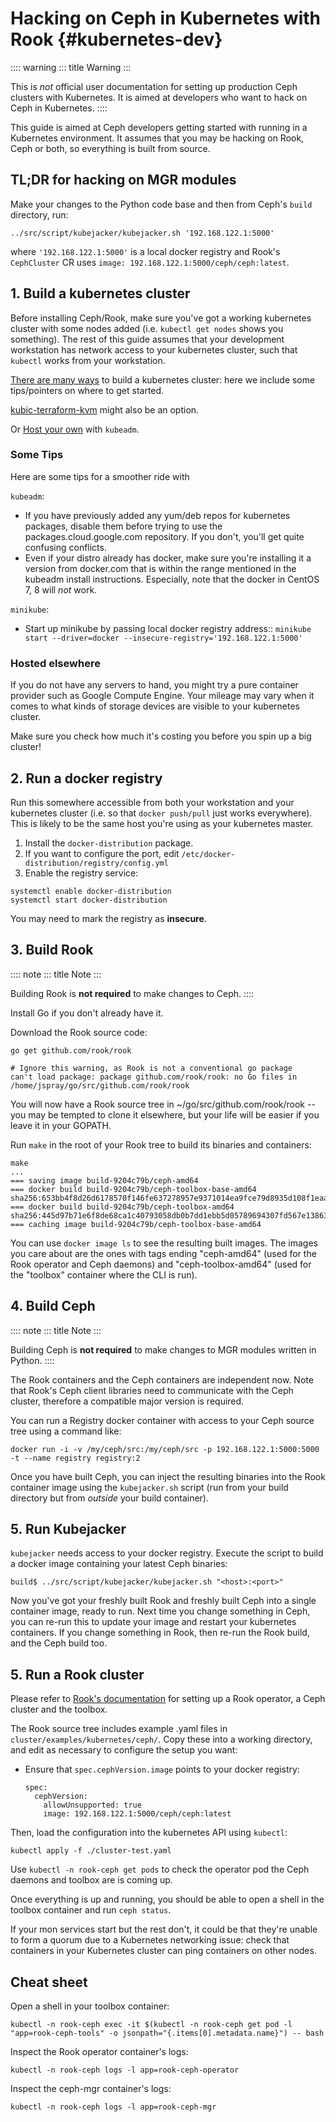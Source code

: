 # Hacking on Ceph in Kubernetes with Rook {#kubernetes-dev}

:::: warning
::: title
Warning
:::

This is *not* official user documentation for setting up production Ceph
clusters with Kubernetes. It is aimed at developers who want to hack on
Ceph in Kubernetes.
::::

This guide is aimed at Ceph developers getting started with running in a
Kubernetes environment. It assumes that you may be hacking on Rook, Ceph
or both, so everything is built from source.

## TL;DR for hacking on MGR modules

Make your changes to the Python code base and then from Ceph\'s `build`
directory, run:

    ../src/script/kubejacker/kubejacker.sh '192.168.122.1:5000'

where `'192.168.122.1:5000'` is a local docker registry and Rook\'s
`CephCluster` CR uses `image: 192.168.122.1:5000/ceph/ceph:latest`.

## 1. Build a kubernetes cluster

Before installing Ceph/Rook, make sure you\'ve got a working kubernetes
cluster with some nodes added (i.e. `kubectl get nodes` shows you
something). The rest of this guide assumes that your development
workstation has network access to your kubernetes cluster, such that
`kubectl` works from your workstation.

[There are many ways](https://kubernetes.io/docs/setup/) to build a
kubernetes cluster: here we include some tips/pointers on where to get
started.

[kubic-terraform-kvm](https://github.com/kubic-project/kubic-terraform-kvm)
might also be an option.

Or [Host your
own](https://kubernetes.io/docs/setup/independent/create-cluster-kubeadm/)
with `kubeadm`.

### Some Tips

Here are some tips for a smoother ride with

`kubeadm`:

-   If you have previously added any yum/deb repos for kubernetes
    packages, disable them before trying to use the
    packages.cloud.google.com repository. If you don\'t, you\'ll get
    quite confusing conflicts.
-   Even if your distro already has docker, make sure you\'re installing
    it a version from docker.com that is within the range mentioned in
    the kubeadm install instructions. Especially, note that the docker
    in CentOS 7, 8 will *not* work.

`minikube`:

-   Start up minikube by passing local docker registry address::
    `minikube start --driver=docker --insecure-registry='192.168.122.1:5000'`

### Hosted elsewhere

If you do not have any servers to hand, you might try a pure container
provider such as Google Compute Engine. Your mileage may vary when it
comes to what kinds of storage devices are visible to your kubernetes
cluster.

Make sure you check how much it\'s costing you before you spin up a big
cluster!

## 2. Run a docker registry

Run this somewhere accessible from both your workstation and your
kubernetes cluster (i.e. so that `docker push/pull` just works
everywhere). This is likely to be the same host you\'re using as your
kubernetes master.

1.  Install the `docker-distribution` package.
2.  If you want to configure the port, edit
    `/etc/docker-distribution/registry/config.yml`
3.  Enable the registry service:

<!-- -->

    systemctl enable docker-distribution
    systemctl start docker-distribution

You may need to mark the registry as **insecure**.

## 3. Build Rook

:::: note
::: title
Note
:::

Building Rook is **not required** to make changes to Ceph.
::::

Install Go if you don\'t already have it.

Download the Rook source code:

    go get github.com/rook/rook

    # Ignore this warning, as Rook is not a conventional go package
    can't load package: package github.com/rook/rook: no Go files in /home/jspray/go/src/github.com/rook/rook

You will now have a Rook source tree in \~/go/src/github.com/rook/rook
\-- you may be tempted to clone it elsewhere, but your life will be
easier if you leave it in your GOPATH.

Run `make` in the root of your Rook tree to build its binaries and
containers:

    make
    ...
    === saving image build-9204c79b/ceph-amd64
    === docker build build-9204c79b/ceph-toolbox-base-amd64
    sha256:653bb4f8d26d6178570f146fe637278957e9371014ea9fce79d8935d108f1eaa
    === docker build build-9204c79b/ceph-toolbox-amd64
    sha256:445d97b71e6f8de68ca1c40793058db0b7dd1ebb5d05789694307fd567e13863
    === caching image build-9204c79b/ceph-toolbox-base-amd64

You can use `docker image ls` to see the resulting built images. The
images you care about are the ones with tags ending \"ceph-amd64\" (used
for the Rook operator and Ceph daemons) and \"ceph-toolbox-amd64\" (used
for the \"toolbox\" container where the CLI is run).

## 4. Build Ceph

:::: note
::: title
Note
:::

Building Ceph is **not required** to make changes to MGR modules written
in Python.
::::

The Rook containers and the Ceph containers are independent now. Note
that Rook\'s Ceph client libraries need to communicate with the Ceph
cluster, therefore a compatible major version is required.

You can run a Registry docker container with access to your Ceph source
tree using a command like:

    docker run -i -v /my/ceph/src:/my/ceph/src -p 192.168.122.1:5000:5000 -t --name registry registry:2

Once you have built Ceph, you can inject the resulting binaries into the
Rook container image using the `kubejacker.sh` script (run from your
build directory but from *outside* your build container).

## 5. Run Kubejacker

`kubejacker` needs access to your docker registry. Execute the script to
build a docker image containing your latest Ceph binaries:

    build$ ../src/script/kubejacker/kubejacker.sh "<host>:<port>"

Now you\'ve got your freshly built Rook and freshly built Ceph into a
single container image, ready to run. Next time you change something in
Ceph, you can re-run this to update your image and restart your
kubernetes containers. If you change something in Rook, then re-run the
Rook build, and the Ceph build too.

## 5. Run a Rook cluster

Please refer to [Rook\'s
documentation](https://rook.io/docs/rook/master/ceph-quickstart.html)
for setting up a Rook operator, a Ceph cluster and the toolbox.

The Rook source tree includes example .yaml files in
`cluster/examples/kubernetes/ceph/`. Copy these into a working
directory, and edit as necessary to configure the setup you want:

-   Ensure that `spec.cephVersion.image` points to your docker registry:

        spec:
          cephVersion:
            allowUnsupported: true
            image: 192.168.122.1:5000/ceph/ceph:latest

Then, load the configuration into the kubernetes API using `kubectl`:

    kubectl apply -f ./cluster-test.yaml

Use `kubectl -n rook-ceph get pods` to check the operator pod the Ceph
daemons and toolbox are is coming up.

Once everything is up and running, you should be able to open a shell in
the toolbox container and run `ceph status`.

If your mon services start but the rest don\'t, it could be that
they\'re unable to form a quorum due to a Kubernetes networking issue:
check that containers in your Kubernetes cluster can ping containers on
other nodes.

## Cheat sheet

Open a shell in your toolbox container:

    kubectl -n rook-ceph exec -it $(kubectl -n rook-ceph get pod -l "app=rook-ceph-tools" -o jsonpath="{.items[0].metadata.name}") -- bash

Inspect the Rook operator container\'s logs:

    kubectl -n rook-ceph logs -l app=rook-ceph-operator

Inspect the ceph-mgr container\'s logs:

    kubectl -n rook-ceph logs -l app=rook-ceph-mgr
